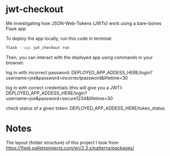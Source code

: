 # jwt-checkout

Me investigating how JSON-Web-Tokens (JWTs) work using a bare-bones Flask app

To deploy the app locally, run this code in terminal:

```bash
flask --app jwt_checkout run
```

Then, you can interact with the deployed app using commands in your browser:

log in with incorrect password:
    DEPLOYED_APP_ADDESS_HERE/login?username=joe&password=incorrectpassword&lifetime=30

log in with correct credentials (this will give you a JWT):
    DEPLOYED_APP_ADDESS_HERE/login?username=joe&password=secure1234&lifetime=30

check status of a given token:
    DEPLOYED_APP_ADDESS_HERE/token_status

# Notes 

The layout (folder structure) of this project I took from https://flask.palletsprojects.com/en/2.3.x/patterns/packages/